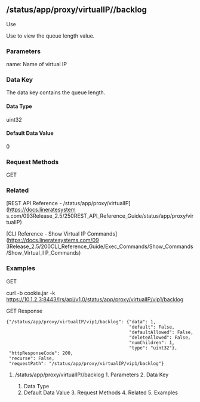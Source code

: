 ## /status/app/proxy/virtualIP/<name>/backlog

Use

Use to view the queue length value.

### Parameters

name: Name of virtual IP

### Data Key

The data key contains the queue length.

#### Data Type

uint32

#### Default Data Value

0

### Request Methods

GET

### Related

[REST API Reference - /status/app/proxy/virtualIP](https://docs.lineratesystem
s.com/093Release_2.5/250REST_API_Reference_Guide/status/app/proxy/virtualIP)

[CLI Reference - Show Virtual IP Commands](https://docs.lineratesystems.com/09
3Release_2.5/200CLI_Reference_Guide/Exec_Commands/Show_Commands/Show_Virtual_I
P_Commands)

### Examples

GET

curl -b cookie.jar -k
https://10.1.2.3:8443/lrs/api/v1.0/status/app/proxy/virtualIP/vip1/backlog

GET Response

    
    {"/status/app/proxy/virtualIP/vip1/backlog": {"data": 1,
                                                  "default": False,
                                                  "defaultAllowed": False,
                                                  "deleteAllowed": False,
                                                  "numChildren": 1,
                                                  "type": "uint32"},
     "httpResponseCode": 200,
     "recurse": False,
     "requestPath": "/status/app/proxy/virtualIP/vip1/backlog"}
    

  1. /status/app/proxy/virtualIP/<name>/backlog
    1. Parameters
    2. Data Key
      1. Data Type
      2. Default Data Value
    3. Request Methods
    4. Related
    5. Examples

